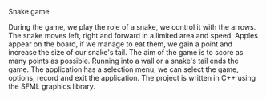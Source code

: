 Snake game

During the game, we play the role of a snake, we control it with the arrows. The snake moves left, right and forward 
in a limited area and speed. Apples appear on the board, if we manage to eat them, we gain a point and increase the 
size of our snake's tail. The aim of the game is to score as many points as possible. Running into a wall or a snake's 
tail ends the game. The application has a selection menu, we can select the game, options, record and exit the application.
The project is written in C++ using the SFML graphics library.
